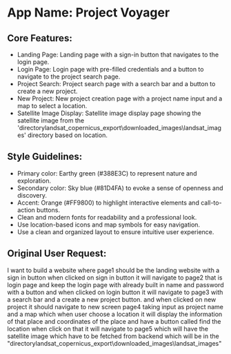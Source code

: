 # **App Name**: Project Voyager

## Core Features:

- Landing Page: Landing page with a sign-in button that navigates to the login page.
- Login Page: Login page with pre-filled credentials and a button to navigate to the project search page.
- Project Search: Project search page with a search bar and a button to create a new project.
- New Project: New project creation page with a project name input and a map to select a location.
- Satellite Image Display: Satellite image display page showing the satellite image from the 'directorylandsat_copernicus_export\downloaded_images\landsat_images' directory based on location.

## Style Guidelines:

- Primary color: Earthy green (#388E3C) to represent nature and exploration.
- Secondary color: Sky blue (#81D4FA) to evoke a sense of openness and discovery.
- Accent: Orange (#FF9800) to highlight interactive elements and call-to-action buttons.
- Clean and modern fonts for readability and a professional look.
- Use location-based icons and map symbols for easy navigation.
- Use a clean and organized layout to ensure intuitive user experience.

## Original User Request:
I want to build a website where page1 should be the landing website with a sign in button when clicked on sign in button it will navigate to page2 that is login page and keep the login page with already built in name and password with a button and when clicked on login button it will navigate to page3 with a search bar and  a create a new project button. and when clicked on new project it should navigate to new screen page4 taking input as project name and a map which when user choose a location it will display the information of that place and coordinates of the place and have a button called find the location when click on that it will navigate to page5  which will have the satellite image which have to be fetched from backend which will be in the "directorylandsat_copernicus_export\downloaded_images\landsat_images"
  